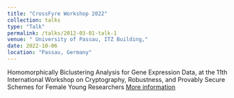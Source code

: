 ```yaml
---
title: "CrossFyre Workshop 2022"
collection: talks
type: "Talk"
permalink: /talks/2012-03-01-talk-1
venue: " University of Passau, ITZ Building,"
date: 2022-10-06 
location: "Passau, Germany"
---
```


Homomorphically Biclustering Analysis for Gene Expression Data, at the 11th International Workshop on Cryptography, Robustness, and Provably Secure Schemes for Female Young Researchers [More information]([TBD](https://crossfyre22.github.io/index.html))
